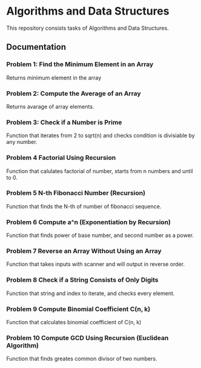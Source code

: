 # Algorithms and Data Structures

This repository consists tasks of Algorithms and Data Structures.


## Documentation

### Problem 1: Find the Minimum Element in an Array
Returns minimum element in the array

### Problem 2: Compute the Average of an Array
Returns avarage of array elements.

### Problem 3: Check if a Number is Prime
Function that iterates from 2 to sqrt(n) and checks condition is divisiable by any number.

### Problem 4 Factorial Using Recursion
Function that calulates factorial of number, starts from n numbers and until to 0.

### Problem 5  N-th Fibonacci Number (Recursion)
Function that finds the N-th of number of fibonacci sequence.

### Problem 6 Compute a^n (Exponentiation by Recursion)
Function that finds power of base number, and second number as a power.

### Problem 7 Reverse an Array Without Using an Array
Function that takes inputs with scanner and will output in reverse order. 

### Problem 8  Check if a String Consists of Only Digits
Function that string and index to iterate, and checks every element.
### Problem 9 Compute Binomial Coefficient C(n, k)
Function that calculates binomial coefficient of C(n, k)

### Problem 10 Compute GCD Using Recursion (Euclidean Algorithm)
Function that finds greates common divisor of two numbers.

